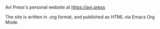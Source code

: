 Avi Press's personal website at https://avi.press

The site is written in .org format, and published as HTML via Emacs Org Mode. 
